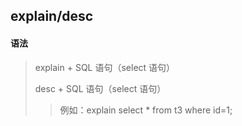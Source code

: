 ## explain/desc

#### 语法

> explain + SQL 语句（select 语句）
>
> desc + SQL 语句（select 语句）
> 
>> 例如：explain select * from t3 where id=1;

### 

